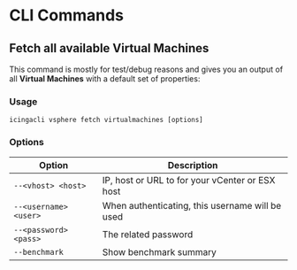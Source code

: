 <a name="CLI-Commands"></a>CLI Commands
=======================================

Fetch all available Virtual Machines
------------------------------------

This command is mostly for test/debug reasons and gives you an output of all
**Virtual Machines** with a default set of properties:

### Usage

    icingacli vsphere fetch virtualmachines [options]


### Options  
 
| Option                | Description                                     |
|-----------------------|-------------------------------------------------|
| `--<vhost> <host>`    | IP, host or URL to for your vCenter or ESX host |
| `--<username> <user>` | When authenticating, this username will be used |
| `--<password> <pass>` | The related password                            |
| `--benchmark`         | Show benchmark summary                          |
